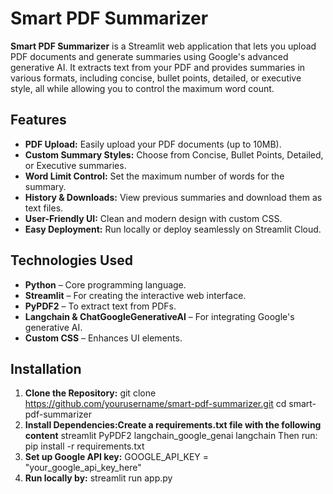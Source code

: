 # Smart PDF Summarizer

**Smart PDF Summarizer** is a Streamlit web application that lets you upload PDF documents and generate summaries using Google's advanced generative AI. It extracts text from your PDF and provides summaries in various formats, including concise, bullet points, detailed, or executive style, all while allowing you to control the maximum word count.

## Features

- **PDF Upload:** Easily upload your PDF documents (up to 10MB).
- **Custom Summary Styles:** Choose from Concise, Bullet Points, Detailed, or Executive summaries.
- **Word Limit Control:** Set the maximum number of words for the summary.
- **History & Downloads:** View previous summaries and download them as text files.
- **User-Friendly UI:** Clean and modern design with custom CSS.
- **Easy Deployment:** Run locally or deploy seamlessly on Streamlit Cloud.

## Technologies Used

- **Python** – Core programming language.
- **Streamlit** – For creating the interactive web interface.
- **PyPDF2** – To extract text from PDFs.
- **Langchain & ChatGoogleGenerativeAI** – For integrating Google's generative AI.
- **Custom CSS** – Enhances UI elements.

## Installation

1. **Clone the Repository:**
   git clone https://github.com/yourusername/smart-pdf-summarizer.git
   cd smart-pdf-summarizer
2. **Install Dependencies:Create a requirements.txt file with the following content**
   streamlit
   PyPDF2
   langchain_google_genai
   langchain
   Then run:
   pip install -r requirements.txt
3. **Set up Google API key:**
   GOOGLE_API_KEY = "your_google_api_key_here"
4. **Run locally by:**
   streamlit run app.py


